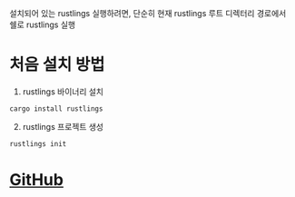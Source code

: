 설치되어 있는 rustlings 실행하려면, 단순히 현재 rustlings 루트 디렉터리 경로에서 쉘로 rustlings 실행

# 처음 설치 방법
1. rustlings 바이너리 설치
```shell
cargo install rustlings
```
2. rustlings 프로젝트 생성
```shell
rustlings init
```

# [GitHub](https://github.com/rust-lang/rustlings?tab=readme-ov-file)
